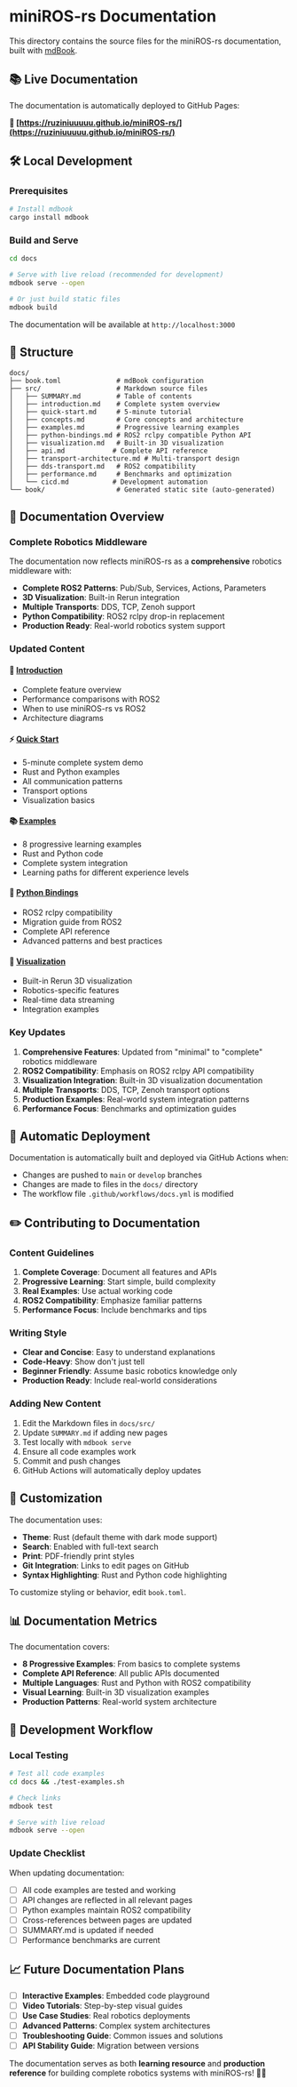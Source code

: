 # miniROS-rs Documentation

This directory contains the source files for the miniROS-rs documentation, built with [mdBook](https://rust-lang.github.io/mdBook/).

## 📚 Live Documentation

The documentation is automatically deployed to GitHub Pages:

**🔗 [https://ruziniuuuuu.github.io/miniROS-rs/](https://ruziniuuuuu.github.io/miniROS-rs/)**

## 🛠️ Local Development

### Prerequisites
```bash
# Install mdbook
cargo install mdbook
```

### Build and Serve
```bash
cd docs

# Serve with live reload (recommended for development)
mdbook serve --open

# Or just build static files
mdbook build
```

The documentation will be available at `http://localhost:3000`

## 📁 Structure

```
docs/
├── book.toml              # mdBook configuration
├── src/                   # Markdown source files
│   ├── SUMMARY.md         # Table of contents
│   ├── introduction.md    # Complete system overview
│   ├── quick-start.md     # 5-minute tutorial
│   ├── concepts.md        # Core concepts and architecture
│   ├── examples.md        # Progressive learning examples
│   ├── python-bindings.md # ROS2 rclpy compatible Python API
│   ├── visualization.md   # Built-in 3D visualization
│   ├── api.md            # Complete API reference
│   ├── transport-architecture.md # Multi-transport design
│   ├── dds-transport.md   # ROS2 compatibility
│   ├── performance.md     # Benchmarks and optimization
│   └── cicd.md           # Development automation
└── book/                  # Generated static site (auto-generated)
```

## 📖 Documentation Overview

### **Complete Robotics Middleware**
The documentation now reflects miniROS-rs as a **comprehensive** robotics middleware with:

- **Complete ROS2 Patterns**: Pub/Sub, Services, Actions, Parameters
- **3D Visualization**: Built-in Rerun integration
- **Multiple Transports**: DDS, TCP, Zenoh support
- **Python Compatibility**: ROS2 rclpy drop-in replacement
- **Production Ready**: Real-world robotics system support

### **Updated Content**

#### 🚀 **[Introduction](src/introduction.md)**
- Complete feature overview
- Performance comparisons with ROS2
- When to use miniROS-rs vs ROS2
- Architecture diagrams

#### ⚡ **[Quick Start](src/quick-start.md)**
- 5-minute complete system demo
- Rust and Python examples
- All communication patterns
- Transport options
- Visualization basics

#### 📚 **[Examples](src/examples.md)**
- 8 progressive learning examples
- Rust and Python code
- Complete system integration
- Learning paths for different experience levels

#### 🐍 **[Python Bindings](src/python-bindings.md)**
- ROS2 rclpy compatibility
- Migration guide from ROS2
- Complete API reference
- Advanced patterns and best practices

#### 🎨 **[Visualization](src/visualization.md)**
- Built-in Rerun 3D visualization
- Robotics-specific features
- Real-time data streaming
- Integration examples

### **Key Updates**

1. **Comprehensive Features**: Updated from "minimal" to "complete" robotics middleware
2. **ROS2 Compatibility**: Emphasis on ROS2 rclpy API compatibility
3. **Visualization Integration**: Built-in 3D visualization documentation
4. **Multiple Transports**: DDS, TCP, Zenoh transport options
5. **Production Examples**: Real-world system integration patterns
6. **Performance Focus**: Benchmarks and optimization guides

## 🚀 Automatic Deployment

Documentation is automatically built and deployed via GitHub Actions when:
- Changes are pushed to `main` or `develop` branches
- Changes are made to files in the `docs/` directory
- The workflow file `.github/workflows/docs.yml` is modified

## ✏️ Contributing to Documentation

### Content Guidelines

1. **Complete Coverage**: Document all features and APIs
2. **Progressive Learning**: Start simple, build complexity
3. **Real Examples**: Use actual working code
4. **ROS2 Compatibility**: Emphasize familiar patterns
5. **Performance Focus**: Include benchmarks and tips

### Writing Style

- **Clear and Concise**: Easy to understand explanations
- **Code-Heavy**: Show don't just tell
- **Beginner Friendly**: Assume basic robotics knowledge only
- **Production Ready**: Include real-world considerations

### Adding New Content

1. Edit the Markdown files in `docs/src/`
2. Update `SUMMARY.md` if adding new pages
3. Test locally with `mdbook serve`
4. Ensure all code examples work
5. Commit and push changes
6. GitHub Actions will automatically deploy updates

## 🎨 Customization

The documentation uses:
- **Theme**: Rust (default theme with dark mode support)
- **Search**: Enabled with full-text search
- **Print**: PDF-friendly print styles
- **Git Integration**: Links to edit pages on GitHub
- **Syntax Highlighting**: Rust and Python code highlighting

To customize styling or behavior, edit `book.toml`.

## 📊 Documentation Metrics

The documentation covers:
- **8 Progressive Examples**: From basics to complete systems
- **Complete API Reference**: All public APIs documented
- **Multiple Languages**: Rust and Python with ROS2 compatibility
- **Visual Learning**: Built-in 3D visualization examples
- **Production Patterns**: Real-world system architecture

## 🔧 Development Workflow

### Local Testing
```bash
# Test all code examples
cd docs && ./test-examples.sh

# Check links
mdbook test

# Serve with live reload
mdbook serve --open
```

### Update Checklist

When updating documentation:
- [ ] All code examples are tested and working
- [ ] API changes are reflected in all relevant pages  
- [ ] Python examples maintain ROS2 compatibility
- [ ] Cross-references between pages are updated
- [ ] SUMMARY.md is updated if needed
- [ ] Performance benchmarks are current

## 📈 Future Documentation Plans

- [ ] **Interactive Examples**: Embedded code playground
- [ ] **Video Tutorials**: Step-by-step visual guides
- [ ] **Use Case Studies**: Real robotics deployments
- [ ] **Advanced Patterns**: Complex system architectures
- [ ] **Troubleshooting Guide**: Common issues and solutions
- [ ] **API Stability Guide**: Migration between versions

The documentation serves as both **learning resource** and **production reference** for building complete robotics systems with miniROS-rs! 📖🤖 